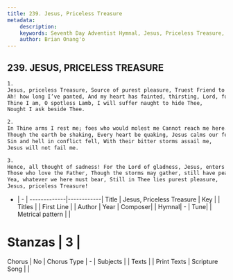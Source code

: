 ```yaml
---
title: 239. Jesus, Priceless Treasure
metadata:
    description: 
    keywords: Seventh Day Adventist Hymnal, Jesus, Priceless Treasure, , 
    author: Brian Onang'o
---
```



## 239. JESUS, PRICELESS TREASURE

```txt
1.
Jesus, priceless Treasure, Source of purest pleasure, Truest Friend to me:
Ah! how long I’ve panted, And my heart has fainted, thirsting, Lord, for Thee.
Thine I am, O spotless Lamb, I will suffer naught to hide Thee,
Nought I ask beside Thee.

2.
In Thine arms I rest me; foes who would molest me Cannot reach me here.
Though the earth be shaking, Every heart be quaking, Jesus calms our fear.
Sin and hell in conflict fell, With their bitter storms assail me,
Jesus will not fail me.

3.
Hence, all thought of sadness! For the Lord of gladness, Jesus, enters in.
Those who love the Father, Though the storms may gather, still have peace within;
Yea, whatever we here must bear, Still in Thee lies purest pleasure,
Jesus, priceless Treasure!
```

- |   -  |
-------------|------------|
Title | Jesus, Priceless Treasure |
Key |  |
Titles |  |
First Line |  |
Author | 
Year | 
Composer|  |
Hymnal|  - |
Tune|  |
Metrical pattern | |
# Stanzas | 3 |
Chorus | No |
Chorus Type | - |
Subjects |  |
Texts |  |
Print Texts | 
Scripture Song |  |
  

